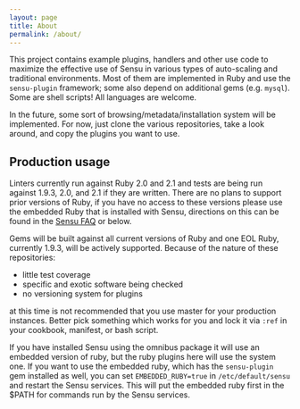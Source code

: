```yaml
---
layout: page
title: About
permalink: /about/
---
```


This project contains example plugins, handlers and other use code to maximize the effective use of Sensu in various types of auto-scaling and traditional environments. Most of them are implemented in Ruby and use the `sensu-plugin` framework; some also depend on additional gems (e.g. `mysql`). Some are shell scripts! All languages are welcome.

In the future, some sort of browsing/metadata/installation system will be implemented. For now, just clone the various repositories, take a look around, and copy the plugins you want to use.

## Production usage

Linters currently run against Ruby 2.0 and 2.1 and  tests are being run against 1.9.3, 2.0, and 2.1 if they are written.  There are no plans to support prior versions of Ruby, if you have no access to these versions please use the embedded Ruby that is installed with Sensu, directions on this can be found in the [Sensu FAQ](http://sensuapp.org/docs/0.12/faq) or below.

Gems will be built against all current versions of Ruby and one EOL Ruby, currently 1.9.3, will be actively supported.
Because of the nature of these repositories:

  * little test coverage
  * specific and exotic software being checked
  * no versioning system for plugins

at this time is not recommended that you use master for your production instances.  Better pick something which works for you and lock it via `:ref` in your cookbook, manifest, or bash script.

If you have installed Sensu using the omnibus package it will use an embedded version of ruby, but the ruby plugins here will use the system one. If you want to use the embedded ruby, which has the `sensu-plugin` gem installed as well, you can set `EMBEDDED_RUBY=true` in `/etc/default/sensu` and restart the Sensu services. This will put the embedded ruby first in the $PATH for commands run by the Sensu services.
